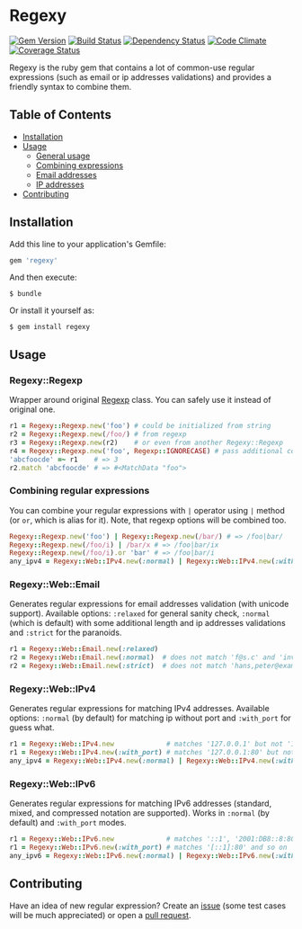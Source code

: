 # Regexy
[![Gem Version](https://badge.fury.io/rb/regexy.svg)](http://badge.fury.io/rb/regexy)
[![Build Status](https://travis-ci.org/vladimir-tikhonov/regexy.svg?branch=master)](https://travis-ci.org/vladimir-tikhonov/regexy)
[![Dependency Status](https://gemnasium.com/vladimir-tikhonov/regexy.svg)](https://gemnasium.com/vladimir-tikhonov/regexy)
[![Code Climate](https://codeclimate.com/github/vladimir-tikhonov/regexy/badges/gpa.svg)](https://codeclimate.com/github/vladimir-tikhonov/regexy)
[![Coverage Status](https://coveralls.io/repos/vladimir-tikhonov/regexy/badge.svg)](https://coveralls.io/r/vladimir-tikhonov/regexy)

Regexy is the ruby gem that contains a lot of common-use regular expressions (such as email or ip addresses validations) and provides a friendly syntax to combine them.

## Table of Contents

- [Installation](#installation)
- [Usage](#usage)
    * [General usage](#regexywebemail)
    * [Combining expressions](#combining-regular-expressions)
    * [Email addresses](#regexywebemail)
    * [IP addresses](#regexywebipv4)
- [Contributing](#contributing)

## Installation

Add this line to your application's Gemfile:

```ruby
gem 'regexy'
```

And then execute:

    $ bundle

Or install it yourself as:

    $ gem install regexy

## Usage

### Regexy::Regexp

Wrapper around original [Regexp](http://ruby-doc.org/core-2.2.1/Regexp.html) class. You can safely use it instead of original one.

```ruby
r1 = Regexy::Regexp.new('foo') # could be initialized from string
r2 = Regexy::Regexp.new(/foo/) # from regexp
r3 = Regexy::Regexp.new(r2)    # or even from another Regexy::Regexp
r4 = Regexy::Regexp.new('foo', Regexp::IGNORECASE) # pass additional configuration
'abcfoocde' =~ r1    # => 3
r2.match 'abcfoocde' # => #<MatchData "foo">
```
### Combining regular expressions

You can combine your regular expressions with `|` operator using `|` method (or `or`, which is alias for it). Note, that regexp options will be combined too.
```ruby
Regexy::Regexp.new('foo') | Regexy::Regexp.new(/bar/) # => /foo|bar/
Regexy::Regexp.new(/foo/i) | /bar/x # => /foo|bar/ix
Regexy::Regexp.new(/foo/i).or 'bar' # => /foo|bar/i
any_ipv4 = Regexy::Web::IPv4.new(:normal) | Regexy::Web::IPv4.new(:with_port) # matches ip w\ and w\o port
```

### Regexy::Web::Email

Generates regular expressions for email addresses validation (with unicode support). Available options: `:relaxed` for general sanity check, `:normal` (which is default) with some additional length and ip addresses validations and `:strict` for the paranoids.

```ruby
r1 = Regexy::Web::Email.new(:relaxed)
r2 = Regexy::Web::Email.new(:normal)  # does not match 'f@s.c' and 'invalid-ip@127.0.0.1.26'
r2 = Regexy::Web::Email.new(:strict)  # does not match 'hans,peter@example.com' and "partially.\"quoted\"@sld.com"
```
### Regexy::Web::IPv4

Generates regular expressions for matching IPv4 addresses. Available options: `:normal` (by default) for matching ip without port and `:with_port` for guess what.

```ruby
r1 = Regexy::Web::IPv4.new             # matches '127.0.0.1' but not '127.0.0.1:80'
r1 = Regexy::Web::IPv4.new(:with_port) # matches '127.0.0.1:80' but not '127.0.0.1'
any_ipv4 = Regexy::Web::IPv4.new(:normal) | Regexy::Web::IPv4.new(:with_port) # matches ip w\ and w\o port
```
### Regexy::Web::IPv6

Generates regular expressions for matching IPv6 addresses (standard, mixed, and compressed notation are supported). Works in `:normal` (by default) and `:with_port` modes.

```ruby
r1 = Regexy::Web::IPv6.new             # matches '::1', '2001:DB8::8:800:200C:417A' and '::FFFF:129.144.52.38'
r1 = Regexy::Web::IPv6.new(:with_port) # matches '[::1]:80' and so on
any_ipv6 = Regexy::Web::IPv6.new(:normal) | Regexy::Web::IPv6.new(:with_port) # matches ip w\ and w\o port
```

## Contributing
Have an idea of new regular expression? Create an [issue](https://github.com/vladimir-tikhonov/regexy/issues) (some test cases will be much appreciated) or open a [pull request](https://github.com/vladimir-tikhonov/regexy/pulls).

